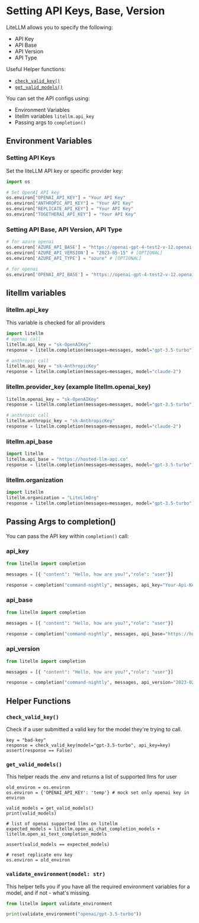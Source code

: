 # Setting API Keys, Base, Version

LiteLLM allows you to specify the following:
* API Key
* API Base
* API Version
* API Type

Useful Helper functions: 
* [`check_valid_key()`](#check_valid_key)
* [`get_valid_models()`](#get_valid_models)

You can set the API configs using:
* Environment Variables
* litellm variables `litellm.api_key`
* Passing args to `completion()`

## Environment Variables

### Setting API Keys

Set the liteLLM API key or specific provider key:

```python
import os 

# Set OpenAI API key
os.environ["OPENAI_API_KEY"] = "Your API Key"
os.environ["ANTHROPIC_API_KEY"] = "Your API Key"
os.environ["REPLICATE_API_KEY"] = "Your API Key"
os.environ["TOGETHERAI_API_KEY"] = "Your API Key"
```

### Setting API Base, API Version, API Type

```python
# for azure openai
os.environ['AZURE_API_BASE'] = "https://openai-gpt-4-test2-v-12.openai.azure.com/"
os.environ['AZURE_API_VERSION'] = "2023-05-15" # [OPTIONAL]
os.environ['AZURE_API_TYPE'] = "azure" # [OPTIONAL]

# for openai
os.environ['OPENAI_API_BASE'] = "https://openai-gpt-4-test2-v-12.openai.azure.com/"
```

## litellm variables

### litellm.api_key
This variable is checked for all providers

```python
import litellm
# openai call
litellm.api_key = "sk-OpenAIKey"
response = litellm.completion(messages=messages, model="gpt-3.5-turbo")

# anthropic call
litellm.api_key = "sk-AnthropicKey"
response = litellm.completion(messages=messages, model="claude-2")
```

### litellm.provider_key (example litellm.openai_key)

```python
litellm.openai_key = "sk-OpenAIKey"
response = litellm.completion(messages=messages, model="gpt-3.5-turbo")

# anthropic call
litellm.anthropic_key = "sk-AnthropicKey"
response = litellm.completion(messages=messages, model="claude-2")
```

### litellm.api_base

```python
import litellm
litellm.api_base = "https://hosted-llm-api.co"
response = litellm.completion(messages=messages, model="gpt-3.5-turbo")
```

### litellm.organization
```python
import litellm
litellm.organization = "LiteLlmOrg"
response = litellm.completion(messages=messages, model="gpt-3.5-turbo")
```

## Passing Args to completion()

You can pass the API key within `completion()` call:

### api_key
```python
from litellm import completion

messages = [{ "content": "Hello, how are you?","role": "user"}]

response = completion("command-nightly", messages, api_key="Your-Api-Key")
```

### api_base

```python
from litellm import completion

messages = [{ "content": "Hello, how are you?","role": "user"}]

response = completion("command-nightly", messages, api_base="https://hosted-llm-api.co")
```

### api_version

```python
from litellm import completion

messages = [{ "content": "Hello, how are you?","role": "user"}]

response = completion("command-nightly", messages, api_version="2023-02-15")
```

## Helper Functions

### `check_valid_key()`

Check if a user submitted a valid key for the model they're trying to call. 

```
key = "bad-key"
response = check_valid_key(model="gpt-3.5-turbo", api_key=key)
assert(response == False)
```

### `get_valid_models()`

This helper reads the .env and returns a list of supported llms for user

```
old_environ = os.environ
os.environ = {'OPENAI_API_KEY': 'temp'} # mock set only openai key in environ

valid_models = get_valid_models()
print(valid_models)

# list of openai supported llms on litellm
expected_models = litellm.open_ai_chat_completion_models + litellm.open_ai_text_completion_models

assert(valid_models == expected_models)

# reset replicate env key
os.environ = old_environ
```

### `validate_environment(model: str)`

This helper tells you if you have all the required environment variables for a model, and if not - what's missing. 

```python
from litellm import validate_environment

print(validate_environment("openai/gpt-3.5-turbo"))
```
